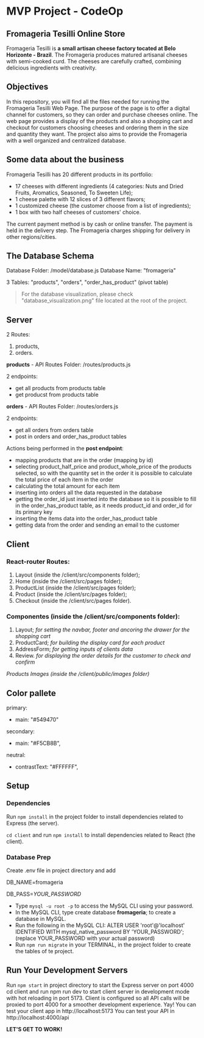 # MVP Project - CodeOp
## Fromageria Tesilli Online Store

Fromageria Tesilli is **a small artisan cheese factory tocated at Belo Horizonte - Brazil**.
The Fromageria produces matured artisanal cheeses with semi-cooked curd.
The cheeses are carefully crafted, combining delicious ingredients with creativity.

## Objectives
In this repository, you will find all the files needed for running the Fromageria Tesilli Web Page.
The purpose of the page is to offer a digital channel for customers, so they can order and purchase cheeses online.
The web page provides a display of the products and also a shopping cart and checkout for customers choosing cheeses and ordering them in the size and quantity they want.
The project also aims to provide the Fromageria with a well organized and centralized database.

## Some data about the business
Fromageria Tesilli has 20 different products in its portfolio:
- 17 cheeses with different ingredients (4 categories: Nuts and Dried Fruits, Aromatics, Seasoned, To Sweeten Life);
- 1 cheese palette with 12 slices of 3 different flavors;
- 1 customized cheese (the customer choose from a list of ingredients);
- 1 box with two half cheeses of customers' choice.

The current payment method is by cash or online transfer. The payment is held in the delivery step.
The Fromageria charges shipping for delivery in other regions/cities.

## The Database Schema
Database Folder: /model/database.js
Database Name: "fromageria"

3 Tables: "products", "orders", "order_has_product" (pivot table)
> For the database visualization, please check "database_visualization.png" file located at the root of the project.

## Server
2 Routes:
1. products,
2. orders.

**products** - API Routes Folder: /routes/products.js

2 endpoints:
  - get all products from products table
  - get producst from products table

**orders** - API Routes Folder: /routes/orders.js

2 endpoints:
  - get all orders from orders table
  - post in orders and order_has_product tables

Actions being performed in the **post endpoint**:
  - mapping products that are in the order (mapping by id)
  - selecting product_half_price and product_whole_price of the products selected, so with the quantity set in the order it is possible to calculate the total price of each item in the order
  - calculating the total amount for each item
  - inserting into orders all the data requested in the database
  - getting the order_id just inserted into the database so it is possible to fill in the order_has_product table, as it needs product_id and order_id for its primary key
  - inserting the items data into the order_has_product table
  - getting data from the order and sending an email to the customer

## Client
### React-router Routes:
1. Layout (inside the /client/src/components folder); 
2. Home (inside the /client/src/pages folder);
3. ProductList (inside the /client/src/pages folder);
4. Product (inside the /client/src/pages folder);
5. Checkout (inside the /client/src/pages folder).

### Componentes (inside the /client/src/components folder):
1. Layout; *for setting the navbar, footer and ancoring the drawer for the shopping cart*
2. ProductCard; *for building the display card for each product*
3. AddressForm; *for getting inputs of clients data*
4. Review. *for displaying the order details for the customer to check and confirm*

*Products Images (inside the /client/public/images folder)*

## Color pallete
primary:
- main: "#549470"

secondary:
- main: "#F5CB8B",

neutral:
- contrastText: "#FFFFFF",

## Setup
### Dependencies
Run `npm install` in the project folder to install dependencies related to Express (the server).

`cd client` and run `npm install` to install dependencies related to React (the client).

### Database Prep
Create .env file in project directory and add


DB_NAME=fromageria

DB_PASS=*YOUR_PASSWORD*


- Type `mysql -u root -p` to access the MySQL CLI using your password.
- In the MySQL CLI, type create database **fromageria**; to create a database in MySQL.
- Run the following in the MySQL CLI: ALTER USER 'root'@'localhost' IDENTIFIED WITH mysql_native_password BY 'YOUR_PASSWORD'; (replace YOUR_PASSWORD with your actual password)
- Run `npm run migrate` in your TERMINAL, in the project folder to create the tables of te project.

## Run Your Development Servers
Run `npm start` in project directory to start the Express server on port 4000
cd client and run npm run dev to start client server in development mode with hot reloading in port 5173.
Client is configured so all API calls will be proxied to port 4000 for a smoother development experience. Yay!
You can test your client app in http://localhost:5173
You can test your API in http://localhost:4000/api

**LET'S GET TO WORK!**
